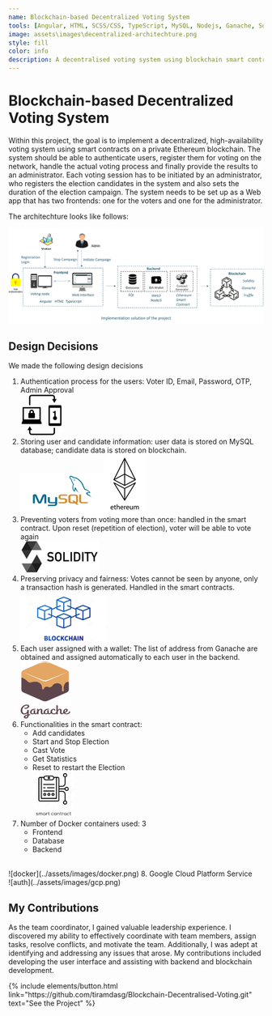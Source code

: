 ```yaml
---
name: Blockchain-based Decentralized Voting System
tools: [Angular, HTML, SCSS/CSS, TypeScript, MySQL, Nodejs, Ganache, Solidity, Truffle, Ethereum, Web3.0, GCP (Google Cloud Platform), Docker]
image: assets\images\decentralized-architechture.png
style: fill
color: info
description: A decentralised voting system using blockchain smart contracts. Part of the Project Based Learning module of the Advanced Internet Computing course at the TUHH, SoSe, 2023.
---
```


# Blockchain-based Decentralized Voting System

Within this project, the goal is to implement a decentralized, high-availability voting system using smart contracts on a private Ethereum blockchain. 
The system should be able to authenticate users, register them for voting on the network, handle the actual voting process and finally provide 
the results to an administrator. Each voting session has to be initiated by an administrator, who registers the election candidates in the system and also sets the duration of the election campaign. The system needs to be set up as a Web app that has two frontends: one for the voters and one for the administrator.

The architechture looks like follows:

![architechture](assets/images/decentralized-architechture.png)

## Design Decisions

We made the following design decisions <br>
1. Authentication process for the users: Voter ID, Email, Password, OTP, Admin Approval<br>
![auth](../assets/images/decentral-auth.png)
2. Storing user and candidate information: user data is stored on MySQL database; candidate data is stored on blockchain.<br>
![mysql](../assets/images/mysql.png) ![ethereum](../assets/images/ethereum.png)
3. Preventing voters from voting more than once: handled in the smart contract. Upon reset (repetition of election), voter will be able to vote again<br>
![solidity](../assets/images/solidity.png)
4. Preserving privacy and fairness: Votes cannot be seen by anyone, only a transaction hash is generated. Handled in the smart contracts.<br>
![blockchain](../assets/images/blockchain.png)
5. Each user assigned with a wallet: The list of address from Ganache are obtained and assigned automatically to each user in the backend.<br>
![ganache](../assets/images/ganache.png)
6. Functionalities in the smart contract:
    - Add candidates
    - Start and Stop Election
    - Cast Vote
    - Get Statistics
    - Reset to restart the Election
<br><img src="../assets/images/smart-contract.jpg" alt="smart-contract" width="80">
7. Number of Docker containers used: 3
    - Frontend
    - Database
    - Backend
<br>
![docker](../assets/images/docker.png)
8. Google Cloud Platform Service<br>
![auth](../assets/images/gcp.png)


## My Contributions
As the team coordinator, I gained valuable leadership experience. I discovered my ability to effectively coordinate with team members, assign tasks, resolve conflicts, and motivate the team. Additionally, I was adept at identifying and addressing any issues that arose. My contributions included developing the user interface and assisting with backend and blockchain development.

<p class="text-center">
{% include elements/button.html link="https://github.com/tiramdasg/Blockchain-Decentralised-Voting.git" text="See the Project" %}
</p>